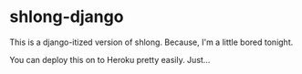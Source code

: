 shlong-django
===

This is a django-itized version of shlong. Because, I'm a little bored tonight.

You can deploy this on to Heroku pretty easily. Just...